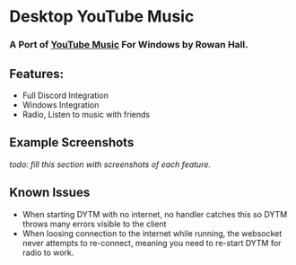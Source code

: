 # Desktop YouTube Music
### A Port of [YouTube Music](https://music.youtube.com/) For Windows by Rowan Hall.


## Features:

- Full Discord Integration
- Windows Integration
- Radio, Listen to music with friends

## Example Screenshots
*todo: fill this section with screenshots of each feature.*

## Known Issues
 - When starting DYTM with no internet, no handler catches this so DYTM throws many errors visible to the client
 - When loosing connection to the internet while running, the websocket never attempts to re-connect, meaning you need to re-start DYTM for radio to work. 
